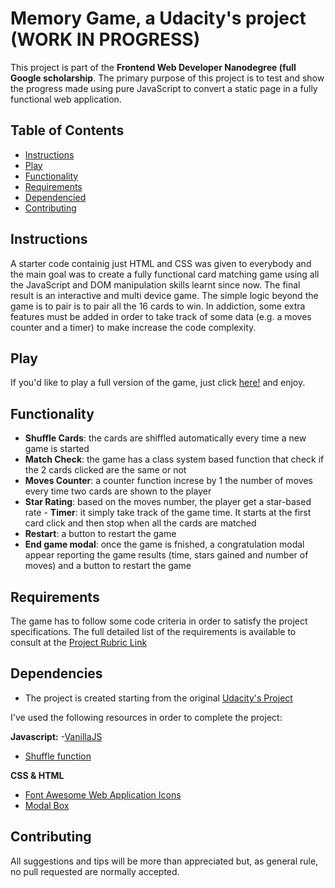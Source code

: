 # Memory Game, a Udacity's project (WORK IN PROGRESS)

This project is part of the __Frontend Web Developer Nanodegree (full Google scholarship__. The primary purpose of this project is to test and show the progress made using pure JavaScript to convert a static page in a fully functional web application.

## Table of Contents

* [Instructions](#instructions)
* [Play](#play)
* [Functionality](#play)
* [Requirements](#functionaity)
* [Dependencied](#dependencies)
* [Contributing](#contributing)

## Instructions

A starter code containig just HTML and CSS was given to everybody and the main goal was to create a fully functional card matching game using all the JavaScript and DOM manipulation skills learnt since now. The final result is an interactive and multi device game.
The simple logic beyond the game is to pair is to pair all the 16 cards to win. In addiction, some extra features must be added in order to take track of some data (e.g. a moves counter and a timer) to make increase the code complexity.

## Play

If you'd like to play a full version of the game, just click [here!](http://htmlpreview.github.io/?https://github.com/ivanteso/memory_game_WIP/blob/master/index.html) and enjoy.

## Functionality

- __Shuffle Cards__: the cards are shiffled automatically every time a new game is started
- __Match Check__: the game has a class system based function that check if the 2 cards clicked are the same or not
- __Moves Counter__: a counter function increse by 1 the number of moves every time two cards are shown to the player
- __Star Rating__: based on the moves number, the player get a star-based rate - __Timer__: it simply take track of the game time. It starts at the first card click and then stop when all the cards are matched
- __Restart__: a button to restart the game
- __End game modal__: once the game is fnished, a congratulation modal appear reporting the game results (time, stars gained and number of moves) and a button to restart the game

## Requirements

The game has to follow some code criteria in order to satisfy the project specifications. The full detailed list of the requirements is available to consult at the [Project Rubric Link](https://review.udacity.com/#!/rubrics/591/view)

## Dependencies

- The project is created starting from the original [Udacity's Project](https://github.com/udacity/fend-project-memory-game)

I've used the following resources in order to complete the project:

__Javascript:__
-[VanillaJS](http://vanilla-js.com/)
- [Shuffle function](https://stackoverflow.com/questions/2450954/how-to-randomize-shuffle-a-javascript-array/2450976#2450976)

__CSS & HTML__
- [Font Awesome Web Application Icons](https://www.w3schools.com/icons/fontawesome_icons_webapp.asp)
- [Modal Box](https://www.w3schools.com/howto/howto_css_modals.asp)

## Contributing

All suggestions and tips will be more than appreciated but, as general rule, no pull requested are normally accepted.
